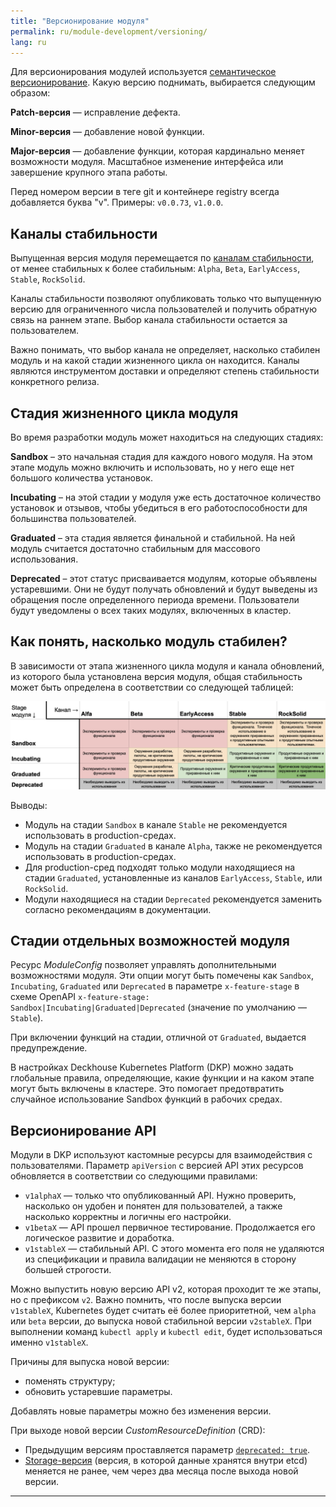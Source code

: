 ```yaml
---
title: "Версионирование модуля"
permalink: ru/module-development/versioning/
lang: ru
---
```


Для версионирования модулей используется [семантическое версионирование](https://semver.org/lang/ru/). Какую версию поднимать, выбирается следующим образом:

**Patch-версия** — исправление дефекта.

**Minor-версия** — добавление новой функции.

**Major-версия** — добавление функции, которая кардинально меняет возможности модуля. Масштабное изменение интерфейса или завершение крупного этапа работы.

Перед номером версии в теге git и контейнере registry всегда добавляется буква "v". Примеры: `v0.0.73`, `v1.0.0`.

<!-- Максим сказал убрать ## Changelog

Для добавления информации об изменениях в релиз модуля, необходимо создать файл `changelog.yaml` в образ релиза. Данные в этом файле должны быть в формате `map[string]any`.

Например:

```yaml
features:
    - point A
    - point B
    - point C
fixes:
    - fix 1
    - fix 2
chore:
    some information that you need to know
```

Вложенная информация будет доступна в объекте *ModuleRelease* в кластере. -->

## Каналы стабильности

Выпущенная версия модуля перемещается по [каналам стабильности](../../deckhouse-release-channels.html), от менее стабильных к более стабильным: `Alpha`, `Beta`, `EarlyAccess`, `Stable`, `RockSolid`.

Каналы стабильности позволяют опубликовать только что выпущенную версию для ограниченного числа пользователей и получить обратную связь на раннем этапе. Выбор канала стабильности остается за пользователем.

Важно понимать, что выбор канала не определяет, насколько стабилен модуль и на какой стадии жизненного цикла он находится. Каналы являются инструментом доставки и определяют степень стабильности конкретного релиза.

## Стадия жизненного цикла модуля

Во время разработки модуль может находиться на следующих стадиях:

**Sandbox** – это начальная стадия для каждого нового модуля. На этом этапе модуль можно включить и использовать, но у него еще нет большого количества установок.

**Incubating** – на этой стадии у модуля уже есть достаточное количество установок и отзывов, чтобы убедиться в его работоспособности для большинства пользователей.

**Graduated** – эта стадия является финальной и стабильной. На ней модуль считается достаточно стабильным для массового использования.

**Deprecated** – этот статус присваивается модулям, которые объявлены устаревшими. Они не будут получать обновлений и будут выведены из обращения после определенного периода времени. Пользователи будут уведомлены о всех таких модулях, включенных в кластер.

## Как понять, насколько модуль стабилен?

В зависимости от этапа жизненного цикла модуля и канала обновлений, из которого была установлена версия модуля, общая стабильность может быть определена в соответствии со следующей таблицей:

![Module_Stability](../../images/module-development/module_stability.png)

Выводы:
- Модуль на стадии `Sandbox` в канале `Stable` не рекомендуется использовать в production-средах.
- Модуль на стадии `Graduated` в канале `Alpha`, также не рекомендуется использовать в production-средах.
- Для production-сред подходят только модули находящиеся на стадии `Graduated`, установленные из каналов `EarlyAccess`, `Stable`, или `RockSolid`.
- Модули находящиеся на стадии `Deprecated` рекомендуется заменить согласно рекомендациям в документации.

## Стадии отдельных возможностей модуля

Ресурс *ModuleConfig* позволяет управлять дополнительными возможностями модуля. Эти опции могут быть помечены как `Sandbox`, `Incubating`, `Graduated` или `Deprecated` в параметре `x-feature-stage` в схеме OpenAPI `x-feature-stage: Sandbox|Incubating|Graduated|Deprecated` (значение по умолчанию — `Stable`).

При включении функций на стадии, отличной от `Graduated`, выдается предупреждение.

В настройках Deckhouse Kubernetes Platform (DKP) можно задать глобальные правила, определяющие, какие функции и на каком этапе могут быть включены в кластере. Это помогает предотвратить случайное использование Sandbox функций в рабочих средах.

## Версионирование API

Модули в DKP используют кастомные ресурсы для взаимодействия с пользователями. Параметр `apiVersion` с версией API этих ресурсов обновляется в соответствии со следующими правилами:

- `v1alphaX` — только что опубликованный API. Нужно проверить, насколько он удобен и понятен для пользователей, а также насколько корректны и логичны его настройки.
- `v1betaX` — API прошел первичное тестирование. Продолжается его логическое развитие и доработка.
- `v1stableX` — стабильный API. С этого момента его поля не удаляются из спецификации и правила валидации не меняются в сторону большей строгости.

Можно выпустить новую версию API v2, которая проходит те же этапы, но с префиксом `v2`. Важно помнить, что после выпуска версии `v1stableX`, Kubernetes будет считать её более приоритетной, чем `alpha` или `beta` версии, до выпуска новой стабильной версии `v2stableX`. При выполнении команд `kubectl apply` и `kubectl edit`, будет использоваться именно `v1stableX`.

Причины для выпуска новой версии:
* поменять структуру;
* обновить устаревшие параметры.

Добавлять новые параметры можно без изменения версии.

При выходе новой версии *CustomResourceDefinition* (CRD):
* Предыдущим версиям проставляется параметр [`deprecated: true`][crd-deprecation].
* [Storage-версия][crd-storage-version] (версия, в которой данные хранятся внутри etcd) меняется не ранее, чем через два месяца после выхода новой версии.

---
[crd-deprecation]: https://kubernetes.io/docs/tasks/extend-kubernetes/custom-resources/custom-resource-definition-versioning/#version-deprecation
[crd-storage-version]: https://kubernetes.io/docs/tasks/extend-kubernetes/custom-resources/custom-resource-definition-versioning/#upgrade-existing-objects-to-a-new-stored-version
[semver]: https://semver.org/
